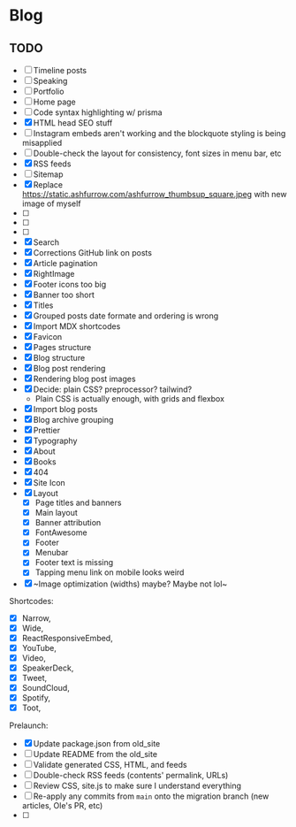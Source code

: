 # Blog

## TODO

- [ ] Timeline posts
- [ ] Speaking
- [ ] Portfolio
- [ ] Home page
- [ ] Code syntax highlighting w/ prisma
- [x] HTML head SEO stuff
- [ ] Instagram embeds aren't working and the blockquote styling is being misapplied
- [ ] Double-check the layout for consistency, font sizes in menu bar, etc
- [x] RSS feeds
- [ ] Sitemap
- [x] Replace https://static.ashfurrow.com/ashfurrow_thumbsup_square.jpeg with new image of myself
- [ ]
- [ ]
- [ ]
- [x] Search
- [x] Corrections GitHub link on posts
- [x] Article pagination
- [x] RightImage
- [x] Footer icons too big
- [x] Banner too short
- [x] Titles
- [x] Grouped posts date formate and ordering is wrong
- [x] Import MDX shortcodes
- [x] Favicon
- [x] Pages structure
- [x] Blog structure
- [x] Blog post rendering
- [x] Rendering blog post images
- [x] Decide: plain CSS? preprocessor? tailwind?
  - Plain CSS is actually enough, with grids and flexbox
- [x] Import blog posts
- [x] Blog archive grouping
- [x] Prettier
- [x] Typography
- [x] About
- [x] Books
- [x] 404
- [x] Site Icon
- [x] Layout
  - [x] Page titles and banners
  - [x] Main layout
  - [x] Banner attribution
  - [x] FontAwesome
  - [x] Footer
  - [x] Menubar
  - [x] Footer text is missing
  - [x] Tapping menu link on mobile looks weird
- [x] ~Image optimization (widths) maybe? Maybe not lol~

Shortcodes:

- [x] Narrow,
- [x] Wide,
- [x] ReactResponsiveEmbed,
- [x] YouTube,
- [x] Video,
- [x] SpeakerDeck,
- [x] Tweet,
- [x] SoundCloud,
- [x] Spotify,
- [x] Toot,

Prelaunch:

- [x] Update package.json from old_site
- [ ] Update README from the old_site
- [ ] Validate generated CSS, HTML, and feeds
- [ ] Double-check RSS feeds (contents' permalink, URLs)
- [ ] Review CSS, site.js to make sure I understand everything
- [ ] Re-apply any commits from `main` onto the migration branch (new articles, Ole's PR, etc)
- [ ]

